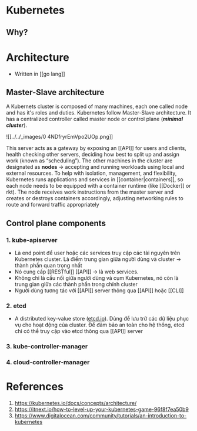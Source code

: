 ---
---
# Kubernetes

## Why?


# Architecture

- Written in [[go lang]]

## Master-Slave architecture

A Kubernets cluster is composed of many machines, each one called node and has it's roles and duties. Kubernetes follow Master-Slave architecture. It has a centralized controller called master node or control plane (***minimal cluster***).

![[../../_images/0 4NDfryrEmVpo2UOp.png]]

This server acts as a gateway by exposing an [[API]] for users and clients, health checking other servers, deciding how best to split up and assign work (known as “scheduling”). 
The other machines in the cluster are designated as **nodes** -> accepting and running workloads using local and external resources. To help with isolation, management, and flexibility, Kubernetes runs applications and services in [[container|containers]], so each node needs to be equipped with a container runtime (like [[Docker]] or rkt). The node receives work instructions from the master server and creates or destroys containers accordingly, adjusting networking rules to route and forward traffic appropriately

## Control plane components

### 1. kube-apiserver
- Là end point để user hoặc các services truy cập các tài nguyên trên Kubernetes cluster. Là điểm trung gian giữa người dùng và cluster -> thành phần quan trọng nhất
- Nó cung cấp [[RESTful]] [[API]] -> là web services. 
- Không chỉ là cầu nối giữa người dùng và cụm Kubernetes, nó còn là trung gian giữa các thành phần trong chính cluster
- Người dùng tương tác với [[API]] server thông qua [[API]] hoặc [[CLI]]
### 2. etcd
- A distributed key-value store ([etcd.io](etcd.io)). Dùng để lưu trữ các dữ liệu phục vụ cho hoạt động của cluster. Để đảm bảo an toàn cho hệ thống, etcd chỉ có thể truy cập vào etcd thông qua [[API]] server
### 3. kube-controller-manager
### 4. cloud-controller-manager

# References
1. https://kubernetes.io/docs/concepts/architecture/
2. https://itnext.io/how-to-level-up-your-kubernetes-game-96f8f7ea50b9
3. https://www.digitalocean.com/community/tutorials/an-introduction-to-kubernetes
